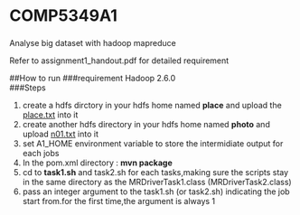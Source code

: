 # COMP5349A1

###
Analyse big dataset with hadoop mapreduce

Refer to assignment1_handout.pdf for detailed requirement
 
##How to run
###requirement
Hadoop 2.6.0  
###Steps 
1. create a hdfs dirctory in your hdfs home named **place** and upload the [place.txt](http://pan.baidu.com/s/1jG27lQ2) into it
2. create another hdfs directory in your hdfs home named **photo** and upload [n01.txt](http://pan.baidu.com/s/1mgkSl1u) into it
3. set A1_HOME environment variable to store the intermidiate output for each jobs
4. In the pom.xml directory : 
   **mvn package**
5. cd to **task1.sh** and task2.sh for each tasks,making sure the scripts stay in the same directory as the MRDriverTask1.class (MRDriverTask2.class)
6. pass an integer argument to the task1.sh (or task2.sh) indicating the job start from.for the first time,the argument is always 1


